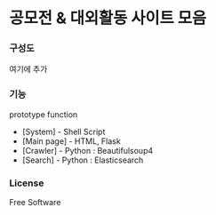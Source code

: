 # 공모전 & 대외활동 사이트 모음


### 구성도
여기에 추가


### 기능
prototype function
- [System] - Shell Script
- [Main page] - HTML, Flask
- [Crawler] - Python : Beautifulsoup4 
- [Search] - Python : Elasticsearch

### License
Free Software
